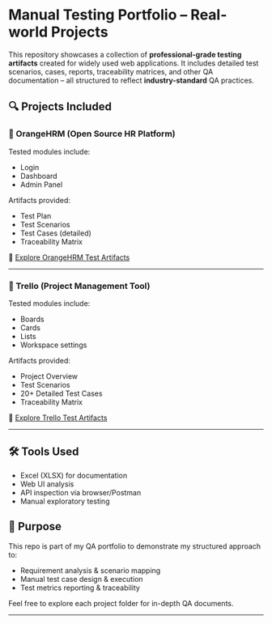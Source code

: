 # Manual Testing Portfolio – Real-world Projects

This repository showcases a collection of **professional-grade testing artifacts** created for widely used web applications. It includes detailed test scenarios, cases, reports, traceability matrices, and other QA documentation – all structured to reflect **industry-standard** QA practices.

## 🔍 Projects Included

### 📁 OrangeHRM (Open Source HR Platform)
Tested modules include:
- Login
- Dashboard
- Admin Panel

Artifacts provided:
- Test Plan
- Test Scenarios
- Test Cases (detailed)
- Traceability Matrix

📂 [Explore OrangeHRM Test Artifacts](./OrangeHRM)

---

### 📁 Trello (Project Management Tool)
Tested modules include:
- Boards
- Cards
- Lists
- Workspace settings

Artifacts provided:
- Project Overview
- Test Scenarios
- 20+ Detailed Test Cases
- Traceability Matrix

📂 [Explore Trello Test Artifacts](./Trello)

---

## 🛠 Tools Used

- Excel (XLSX) for documentation
- Web UI analysis
- API inspection via browser/Postman
- Manual exploratory testing

## 📌 Purpose

This repo is part of my QA portfolio to demonstrate my structured approach to:
- Requirement analysis & scenario mapping
- Manual test case design & execution
- Test metrics reporting & traceability

Feel free to explore each project folder for in-depth QA documents.

---
